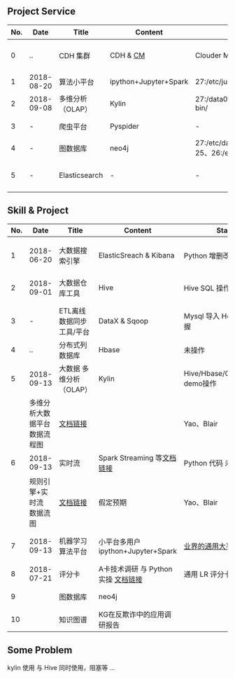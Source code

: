 ## Project Service

No. | Date | Title | Content |  部署启动位置  | 访问地址  | Author  | Version
-------  | -------  | ------- | ------- | ------- | ------ | ------- | -------
0 | ..  | CDH 集群 | CDH & [CM][0]  | Clouder Manager | [http://192.192.0.25:7180/cmf/login][l0] | Zhou、Blair、Yao | 1.0
1 | 2018-08-20  | 算法小平台 | ipython+Jupyter+Spark | 27:/etc/jupyterhub/jupyterhub_spark.sh | [192.192.0.27:8000][l1] | Yao | 1.0
2 | 2018-09-08  | 多维分析（OLAP） | Kylin | 27:/data0/deploy/apache-kylin-2.3.2-bin/| [192.192.0.27:7070/kylin][l2] | Yao | 1.0
3 | -  | 爬虫平台 | Pyspider | - | [http://192.192.0.18:5000/][l2] | Zhou、Yao | 1.0
4 | - | 图数据库 | neo4j | 27:/etc/data0/neo4j<br>25、26:/etc/neo4j | [http://192.192.0.27:7474][l4] | Yao、Blair | 1.0
5 | - | Elasticsearch | - | - | [http://192.192.0.18:9100/][l5] | Zhou、Blair、Yao | 1.0

[l0]: http://192.192.0.25:7180/cmf/login
[l1]: http://192.192.0.27:8000
[l2]: http://192.192.0.27:7070/kylin
[l3]: http://192.192.0.18:5000/
[l4]: http://192.192.0.27:7474
[l5]: http://192.192.0.18:9100/

## Skill & Project

No. | Date | Title | Content |  Status  | Author  | Version
-------  | -------  | ------- | ------- | ------- | ------ | -------
| | | | | |
1 | 2018-06-20  | 大数据搜索引擎 | ElasticSreach & Kibana | Python 增删改查 掌握 | Yao、Xu、Blair | 1.0
2 | 2018-09-01  | 大数据仓库工具 | Hive | Hive SQL 操作  | Yao、Xu、Blair | 1.0
3 | - | ETL离线数据同步工具/平台 | DataX & Sqoop | Mysql 导入 Hdfs、Hive 掌握   | Xu、Yao、Blair | 1.0
4 | ..  | 分布式列数据库 | Hbase | 未操作 |  |  | 1.0
5 | 2018-09-13 | 大数据 多维分析（OLAP）| Kylin | Hive/Hbase/Cube/Tableau demo操作 | Yao | 1.0
 |  | 多维分析大数据平台数据流程图 | [文档链接][10] | |  Yao、Blair | 1.0
6 | 2018-09-13 | 实时流 | Spark Streaming 等[文档链接][6] | Python 代码 未实操 | Xu、Yao | 1.0
 |  | 规则引擎+实时流 数据流图 | [文档链接][6.1] | 假定预期 | Yao、Blair | 1.0
7 | 2018-09-13 | 机器学习算法平台 | 小平台多用户ipython+Jupyter+Spark | [业界的通用大平台调研文档][9] | Yao、Xu、Blair | 1.0
8 | 2018-07-21 | 评分卡 | A卡技术调研 与 Python实操 [文档链接][8] | 通用 LR 评分卡技术 掌握 |  Xu | 1.0
9 |  | 图数据库  | neo4j |  | Yao、Blair | 1.0
10 |  | 知识图谱  | KG在反欺诈中的应用调研报告 |  | Xu、Blair |  1.0

[0]: http://192.192.0.25:7180/cmf/login
[6.1]: http://192.168.0.12/data/data-team-doc/tree/master/decision_engine#4预期规则引擎实时流应用流程
[6]: http://192.168.0.12/data/data-team-doc/tree/master/real_time_flow
[8]: http://192.168.0.12/data/data-team-doc/tree/master/scoring_card
[9]: http://192.168.0.12/data/data-team-doc/blob/master/ml_platform/ml_platform_report_2.0.md
[10]: http://192.168.0.12/data/data-team-doc/blob/master/kylin/Kylin_Tableau.md

## Some Problem

kylin 使用 与 Hive 同时使用，阻塞等
...
